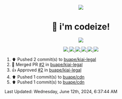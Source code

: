 <p align="center">
    <img src="https://avatars.githubusercontent.com/u/63158950?s=400&u=dd76c829ae30921e131dcbe7c830dc368e2d6e8a&v=4" />
</p>

<h1 align="center">
    👋 i'm codeize!
</h1>

<p align="center">
  <a href="https://skillicons.dev">
    <img align="center" src="https://skillicons.dev/icons?i=discord,bots,ts,nodejs,mysql,postgresql,react,nextjs,tailwindcss" />
  </a>
</p>

<p align="center">
  <a href="https://discord.com/users/668423998777982997">
    <img src="https://nocache.advaith.workers.dev?url=https://img.shields.io/endpoint?url=https://dev.discordprofiles.me/api/badge/status/668423998777982997?simple=true" />
    <img src="https://nocache.advaith.workers.dev?url=https://img.shields.io/endpoint?url=https://dev.discordprofiles.me/api/badge/vscode/668423998777982997" />
    <img src="https://nocache.advaith.workers.dev?url=https://img.shields.io/endpoint?url=https://dev.discordprofiles.me/api/badge/playing/668423998777982997" />
    <img src="https://nocache.advaith.workers.dev?url=https://img.shields.io/endpoint?url=https://dev.discordprofiles.me/api/badge/spotify/668423998777982997" />
    <img src="https://komarev.com/ghpvc/?username=codeize" />
    <img src="https://hits.link/hits?url=https%3A%2F%2Fgithub.com%2FCodeize" />
  </a>
</p>

<!--RECENT_ACTIVITY:start-->
1. ⬆️ Pushed 2 commit(s) to [buape/kiai-legal](https://github.com/buape/kiai-legal)<br>
2. 🎉 Merged PR [#2](https://github.com/buape/kiai-legal/pull/2) in [buape/kiai-legal](https://github.com/buape/kiai-legal)<br>
3. 👍 Approved [#2](https://github.com/buape/kiai-legal/pull/2#pullrequestreview-2106373608) in [buape/kiai-legal](https://github.com/buape/kiai-legal)<br>
4. ⬆️ Pushed 1 commit(s) to [buape/cdn](https://github.com/buape/cdn)<br>
5. ⬆️ Pushed 1 commit(s) to [buape/cdn](https://github.com/buape/cdn)<br>
<!--RECENT_ACTIVITY:end-->

<!--RECENT_ACTIVITY:last_update-->
Last Updated: Wednesday, June 12th, 2024, 6:37:44 AM
<!--RECENT_ACTIVITY:last_update_end-->
